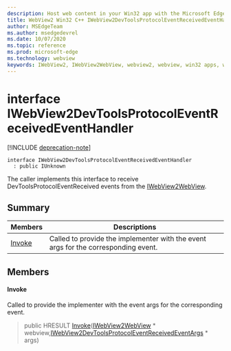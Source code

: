 ```yaml
---
description: Host web content in your Win32 app with the Microsoft Edge WebView2 control
title: WebView2 Win32 C++ IWebView2DevToolsProtocolEventReceivedEventHandler
author: MSEdgeTeam
ms.author: msedgedevrel
ms.date: 10/07/2020
ms.topic: reference
ms.prod: microsoft-edge
ms.technology: webview
keywords: IWebView2, IWebView2WebView, webview2, webview, win32 apps, win32, edge
---
```


# interface IWebView2DevToolsProtocolEventReceivedEventHandler 

[!INCLUDE [deprecation-note](../includes/deprecation-note.md)]

```
interface IWebView2DevToolsProtocolEventReceivedEventHandler
  : public IUnknown
```

The caller implements this interface to receive DevToolsProtocolEventReceived events from the [IWebView2WebView](IWebView2WebView.md).

## Summary

 Members                        | Descriptions
--------------------------------|---------------------------------------------
[Invoke](#invoke) | Called to provide the implementer with the event args for the corresponding event.

## Members

#### Invoke 

Called to provide the implementer with the event args for the corresponding event.

> public HRESULT [Invoke](#invoke)([IWebView2WebView](IWebView2WebView.md) * webview,[IWebView2DevToolsProtocolEventReceivedEventArgs](IWebView2DevToolsProtocolEventReceivedEventArgs.md) * args)

